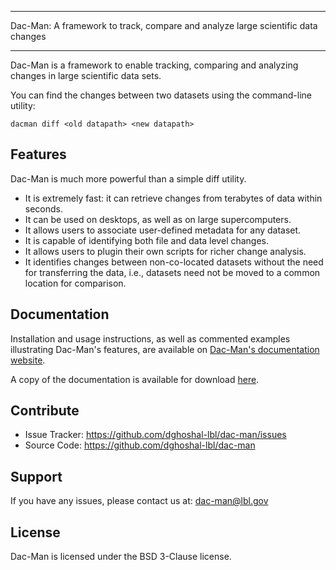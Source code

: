 ******************************************************************************
Dac-Man: A framework to track, compare and analyze large scientific data changes 
******************************************************************************

Dac-Man is a framework to enable tracking, comparing and analyzing changes
in large scientific data sets.

You can find the changes between two datasets using the command-line utility:

    dacman diff <old datapath> <new datapath>

Features
--------

Dac-Man is much more powerful than a simple diff utility.

* It is extremely fast: it can retrieve changes from terabytes of data within seconds.
* It can be used on desktops, as well as on large supercomputers.
* It allows users to associate user-defined metadata for any dataset.
* It is capable of identifying both file and data level changes.
* It allows users to plugin their own scripts for richer change analysis.
* It identifies changes between non-co-located datasets without the need      for transferring the data, i.e., datasets need not be moved to a common location for comparison.

Documentation
-------------

Installation and usage instructions,
as well as commented examples illustrating Dac-Man's features,
are available on [Dac-Man's documentation website](https://dst.lbl.gov/projects/deduce/dac-man/).

A copy of the documentation is available for download [here](https://github.com/dghoshal-lbl/dac-man/releases/FIXME).

Contribute
----------

* Issue Tracker: <https://github.com/dghoshal-lbl/dac-man/issues>
* Source Code: <https://github.com/dghoshal-lbl/dac-man>

Support
-------

If you have any issues, please contact us at: dac-man@lbl.gov

License
-------

Dac-Man is licensed under the BSD 3-Clause license.
